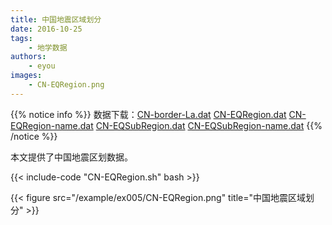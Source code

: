 ```yaml
---
title: 中国地震区域划分
date: 2016-10-25
tags:
    - 地学数据
authors:
    - eyou
images:
    - CN-EQRegion.png
---
```


{{% notice info %}}
数据下载：[CN-border-La.dat](/datas/CN-border-La.dat) [CN-EQRegion.dat](/datas/CN-EQRegion.dat)
[CN-EQRegion-name.dat](/datas/CN-EQRegion-name.dat)
[CN-EQSubRegion.dat](/datas/CN-EQSubRegion.dat)
[CN-EQSubRegion-name.dat](/datas/CN-EQSubRegion-name.dat)
{{% /notice %}}

本文提供了中国地震区划数据。

{{< include-code "CN-EQRegion.sh" bash >}}

{{< figure src="/example/ex005/CN-EQRegion.png" title="中国地震区域划分" >}}
